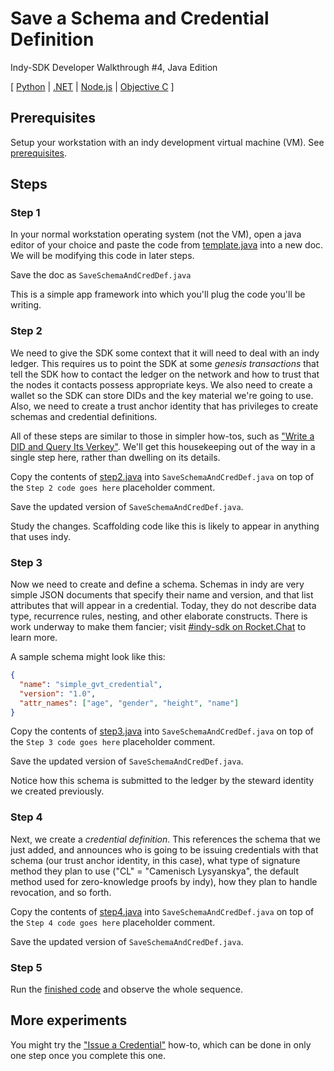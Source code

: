 # Save a Schema and Credential Definition

Indy-SDK Developer Walkthrough #4, Java Edition

[ [Python](../python/README.md) | [.NET](../../not-yet-written.md) | [Node.js](../../not-yet-written.md) | [Objective C](../../not-yet-written.md) ]


## Prerequisites

Setup your workstation with an indy development virtual machine (VM). See [prerequisites](../../prerequisites).


## Steps

### Step 1

In your normal workstation operating system (not the VM), open a java editor of your
choice and paste the code from [template.java](template.java)
into a new doc. We will be modifying this code in later steps.

Save the doc as `SaveSchemaAndCredDef.java`

This is a simple app framework into which you'll plug the code
you'll be writing.

### Step 2

We need to give the SDK some context that it will need
to deal with an indy ledger. This requires us to point the SDK at some
*genesis transactions* that tell the SDK how to contact the ledger on
the network and how to trust that the nodes it contacts possess
appropriate keys. We also need to create a wallet so the SDK can store
DIDs and the key material we're going to use. Also, we need
to create a trust anchor identity that has privileges to create schemas
and credential definitions.

All of these steps are similar to those in simpler how-tos, such as
["Write a DID and Query Its Verkey"](../../write-did-and-query-verkey/java/README.md).
We'll get this housekeeping out of
the way in a single step here, rather than dwelling on its details.

Copy the contents of [step2.java](step2.java) into
`SaveSchemaAndCredDef.java` on top of the `Step 2 code goes here` placeholder comment.

Save the updated version of `SaveSchemaAndCredDef.java`.

Study the changes. Scaffolding code like this is likely to appear in anything
that uses indy.

### Step 3

Now we need to create and define a schema. Schemas in indy are very simple
JSON documents that specify their name and version, and that list attributes
that will appear in a credential. Today, they do not describe data type,
recurrence rules, nesting, and other elaborate constructs. There is work
underway to make them fancier; visit
[#indy-sdk on Rocket.Chat](https://chat.hyperledger.org/channel/indy-sdk) to learn
more.

A sample schema might look like this:

```json
{
  "name": "simple_gvt_credential",
  "version": "1.0",
  "attr_names": ["age", "gender", "height", "name"]
}
```

Copy the contents of [step3.java](step3.java) into
`SaveSchemaAndCredDef.java` on top of the `Step 3 code goes here` placeholder comment.

Save the updated version of `SaveSchemaAndCredDef.java`.

Notice how this schema is submitted to the ledger by the steward
identity we created previously.

### Step 4

Next, we create a *credential definition*. This references the schema
that we just added, and announces who is going to be issuing credentials
with that schema (our trust anchor identity, in this case), what type of
signature method they plan to use ("CL" = "Camenisch Lysyanskya", the
default method used for zero-knowledge proofs by indy), how they
plan to handle revocation, and so forth.

Copy the contents of [step4.java](step4.java) into
`SaveSchemaAndCredDef.java` on top of the `Step 4 code goes here` placeholder comment.

Save the updated version of `SaveSchemaAndCredDef.java`.

### Step 5

Run the [finished code](SaveSchemaAndCredDef.java) and observe the whole sequence.

## More experiments

You might try the ["Issue a Credential"](../../issue-cred/java/README.md)
how-to, which can be done in only one step once you complete this one.
